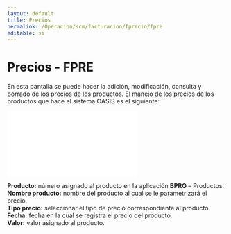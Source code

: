 ```yaml
---
layout: default
title: Precios
permalink: /Operacion/scm/facturacion/fprecio/fpre
editable: si
---
```


# Precios - FPRE

En esta pantalla se puede hacer la adición, modificación, consulta y borrado de los precios de los productos. El manejo de los precios de los productos que hace el sistema OASIS es el siguiente:

![](fpre1.pgn)

**Producto:** número asignado al producto en la aplicación **BPRO** – Productos.  
**Nombre producto:** nombre del producto al cual se le parametrizará el precio.  
**Tipo precio:** seleccionar el tipo de preció correspondiente al producto.  
**Fecha:** fecha en la cual se registra el precio del producto.  
**Valor:** valor asignado al producto.  



